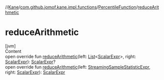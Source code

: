 //[Kane](../../index.md)/[com.github.jomof.kane.impl.functions](../index.md)/[PercentileFunction](index.md)/[reduceArithmetic](reduce-arithmetic.md)



# reduceArithmetic  
[jvm]  
Content  
open override fun [reduceArithmetic](reduce-arithmetic.md)(left: [List](https://kotlinlang.org/api/latest/jvm/stdlib/kotlin.collections/-list/index.html)<[ScalarExpr](../../com.github.jomof.kane/-scalar-expr/index.md)>, right: [ScalarExpr](../../com.github.jomof.kane/-scalar-expr/index.md)): [ScalarExpr](../../com.github.jomof.kane/-scalar-expr/index.md)?  
open override fun [reduceArithmetic](reduce-arithmetic.md)(left: [StreamingSampleStatisticExpr](../../com.github.jomof.kane.impl/-streaming-sample-statistic-expr/index.md), right: [ScalarExpr](../../com.github.jomof.kane/-scalar-expr/index.md)): [ScalarExpr](../../com.github.jomof.kane/-scalar-expr/index.md)  



